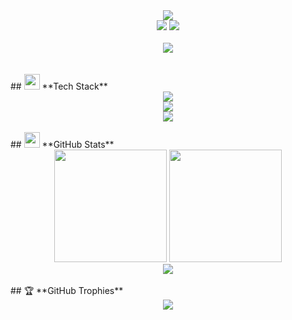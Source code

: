 <div align="center">
  <img src="https://capsule-render.vercel.app/api?type=waving&color=gradient&customColorList=6,11,20&height=180&section=header&text=Fatih%20Arslan&fontSize=42&fontColor=fff&animation=twinkling&fontAlignY=32"/>
</div>
<div align="center">
  <img src="https://visitor-badge.laobi.icu/badge?page_id=FatihArslan-cmd.FatihArslan-cmd&left_color=6366f1&right_color=8b5cf6&left_text=Profile%20Views"/>
  <img src="https://img.shields.io/github/followers/FatihArslan-cmd?style=for-the-badge&color=8b5cf6&labelColor=6366f1"/>
</div>
<br>
<div align="center">
  <img src="https://readme-typing-svg.herokuapp.com/?font=Fira+Code&weight=600&size=28&duration=3000&pause=1000&color=8B5CF6&background=00000000&center=true&vCenter=true&multiline=true&repeat=true&width=600&height=100&lines=🚀+Full+Stack+Developer;📱+React+Native+%26+Flutter;🇹🇷+From+Turkey+with+Code" />
</div>
<br>
<br>
## <img src="https://media2.giphy.com/media/QssGEmpkyEOhBCb7e1/giphy.gif?cid=ecf05e47a0n3gi1bfqntqmob8g9aid1oyj2wr3ds3mg700bl&rid=giphy.gif" width="25"> **Tech Stack**
<div align="center">
  <img src="https://skillicons.dev/icons?i=react,nextjs,typescript,javascript,html,css,tailwind,bootstrap&theme=dark" />
  <br>
  <img src="https://skillicons.dev/icons?i=nodejs,express,mongodb,mysql,firebase,flutter,dart,java&theme=dark" />
  <br>
  <img src="https://skillicons.dev/icons?i=git,github,vscode,figma,postman,docker,aws,vercel&theme=dark" />
</div>
<br>
## <img src="https://media.giphy.com/media/iY8CRBdQXODJSCERIr/giphy.gif" width="25"> **GitHub Stats**
<div align="center">
  <img height="180em" src="https://github-readme-stats.vercel.app/api?username=FatihArslan-cmd&show_icons=true&theme=react&hide_border=true&bg_color=0D1117&icon_color=58A6FF&text_color=C9D1D9&title_color=58A6FF"/>
  <img height="180em" src="https://github-readme-stats.vercel.app/api/top-langs/?username=FatihArslan-cmd&layout=compact&theme=react&hide_border=true&bg_color=0D1117&text_color=C9D1D9&title_color=58A6FF"/>
</div>
<div align="center">
  <img src="https://streak-stats.demolab.com/?user=FatihArslan-cmd&theme=react&hide_border=true&background=0D1117&stroke=58A6FF&ring=58A6FF&fire=FF6B6B&currStreakLabel=C9D1D9" />
</div>
<br>
## 🏆 **GitHub Trophies**
<div align="center">
  <img src="https://github-profile-trophy.vercel.app/?username=FatihArslan-cmd&theme=discord&no-frame=true&no-bg=true&margin-w=4&column=7" />
</div>
<br>
